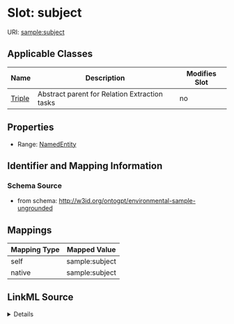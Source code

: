 

# Slot: subject

URI: [sample:subject](http://w3id.org/ontogpt/environmental-sample-ungrounded/subject)



<!-- no inheritance hierarchy -->





## Applicable Classes

| Name | Description | Modifies Slot |
| --- | --- | --- |
| [Triple](Triple.md) | Abstract parent for Relation Extraction tasks |  no  |







## Properties

* Range: [NamedEntity](NamedEntity.md)





## Identifier and Mapping Information







### Schema Source


* from schema: http://w3id.org/ontogpt/environmental-sample-ungrounded




## Mappings

| Mapping Type | Mapped Value |
| ---  | ---  |
| self | sample:subject |
| native | sample:subject |




## LinkML Source

<details>
```yaml
name: subject
from_schema: http://w3id.org/ontogpt/environmental-sample-ungrounded
rank: 1000
alias: subject
owner: Triple
domain_of:
- Triple
range: NamedEntity

```
</details>